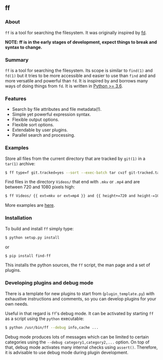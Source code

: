 ## ff

### About

`ff` is a tool for searching the filesystem. It was originally inspired by
[fd](https://github.com/sharkdp/fd).

**NOTE: ff is in the early stages of development, expect things to break and
syntax to change.**

### Summary

`ff` is a tool for searching the filesystem. Its scope is similar to `find(1)`
and `fd(1)` but it tries to be more accessible and easier to use than `find`
and and more versatile and powerful than `fd`. It is inspired by and borrows
many ways of doing things from `fd`. It is written in
[Python >= 3.6](https://www.python.org/).

### Features

* Search by file attributes and file metadata(!).
* Simple yet powerful expression syntax.
* Flexible output options.
* Flexible sort options.
* Extendable by user plugins.
* Parallel search and processing.

### Examples

Store all files from the current directory that are tracked by `git(1)` in a
`tar(1)` archive:

```sh
$ ff type=f git.tracked=yes --sort --exec-batch tar cvzf git-tracked.tar.gz
```

Find files in the directory `Videos/` that end with `.mkv` or `.mp4` and are
between 720 and 1080 pixels high:

```sh
$ ff Videos/ {{ ext=mkv or ext=mp4 }} and {{ height+=720 and height-=1080 }}
```

More examples are [here](https://github.com/gustaebel/ff/blob/master/EXAMPLES.md).

### Installation

To build and install `ff` simply type:

```sh
$ python setup.py install
```

or

```sh
$ pip install find-ff
```

This installs the python sources, the `ff` script, the man page and a set of
plugins.

### Developing plugins and debug mode

There is a template for new plugins to start from (`plugin_template.py`) with
exhaustive instructions and comments, so you can develop plugins for your own
needs.

Useful in that regard is `ff`'s debug mode. It can be activated by starting
`ff` as a script using the `python` executable:

```sh
$ python /usr/bin/ff --debug info,cache ...
```

Debug mode produces lots of messages which can be limited to certain categories
using the `--debug category1,category2,...` option. On top of that, debug mode
activates many internal checks using `assert()`. Therefore, it is advisable to
use debug mode during plugin development.
